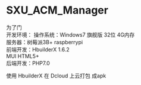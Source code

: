 # SXU_ACM_Manager
为了门   <br>
开发环境：
操作系统：Windows7 旗舰版 32位 4G内存   <br>
服务器：树莓派3B+  raspberrypi    <br>
前端开发：HbuilderX 1.6.2   <br>
         MUI HTML5+    <br>
后端开发：PHP7.0   <br>

使用 HbuilderX 在 Dcloud 上云打包 成apk   <br>
